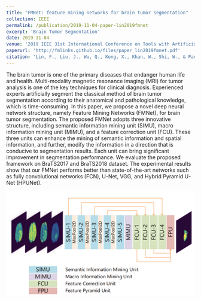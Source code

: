 ```yaml
---
title: "FMNet: feature mining networks for brain tumor segmentation"
collection: IEEE
permalink: /publication/2019-11-04-paper-lin2019fmnet
excerpt: 'Brain Tumor Segmentation'
date: 2019-11-04
venue: '2019 IEEE 31st International Conference on Tools with Artificial Intelligence (ICTAI)'
paperurl: 'http://fmlinks.github.io/files/paper_lin2019fmnet.pdf'
citation: 'Lin, F., Liu, J., Wu, Q., Kong, X., Khan, W., Shi, W., & Pang, E. (2019, November). FMNet: feature mining networks for brain tumor segmentation. In 2019 IEEE 31st International Conference on Tools with Artificial Intelligence (ICTAI) (pp. 555-560). IEEE.'
---
```


The brain tumor is one of the primary diseases that endanger human life and health. Multi-modality magnetic resonance imaging (MRI) for tumor analysis is one of the key techniques for clinical diagnosis. Experienced experts artificially segment the classical method of brain tumor segmentation according to their anatomical and pathological knowledge, which is time-consuming. In this paper, we propose a novel deep neural network structure, namely Feature Mining Networks (FMNet), for brain tumor segmentation. The proposed FMNet adopts three innovative structure, including semantic information mining unit (SIMU), macro information mining unit (MIMU), and a feature correction unit (FCU). These three units can enhance the mining of semantic information and spatial information, and further, modify the information in a direction that is conducive to segmentation results. Each unit can bring significant improvement in segmentation performance. We evaluate the proposed framework on BraTS2017 and BraTS2018 dataset. The experimental results show that our FMNet performs better than state-of-the-art networks such as fully convolutional networks (FCN), U-Net, VGG, and Hybrid Pyramid U-Net (HPUNet).

![Structure of FMNet](/images/image_lin2019fmnet_main.png)
